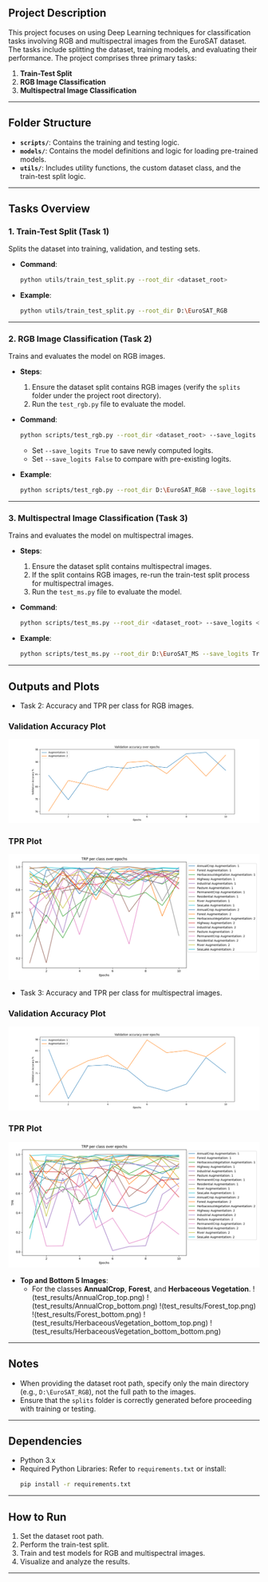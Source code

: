 ## Project Description

This project focuses on using Deep Learning techniques for classification tasks involving RGB and multispectral images from the EuroSAT dataset. The tasks include splitting the dataset, training models, and evaluating their performance. The project comprises three primary tasks:

1. **Train-Test Split**
2. **RGB Image Classification**
3. **Multispectral Image Classification**

---

## Folder Structure

- **`scripts/`**: Contains the training and testing logic.
- **`models/`**: Contains the model definitions and logic for loading pre-trained models.
- **`utils/`**: Includes utility functions, the custom dataset class, and the train-test split logic.

---

## Tasks Overview

### 1. Train-Test Split (Task 1)

Splits the dataset into training, validation, and testing sets.

- **Command**:
  ```bash
  python utils/train_test_split.py --root_dir <dataset_root>
  ```
- **Example**:
  ```bash
  python utils/train_test_split.py --root_dir D:\EuroSAT_RGB
  ```

---

### 2. RGB Image Classification (Task 2)

Trains and evaluates the model on RGB images.

- **Steps**:

  1. Ensure the dataset split contains RGB images (verify the `splits` folder under the project root directory).
  2. Run the `test_rgb.py` file to evaluate the model.

- **Command**:

  ```bash
  python scripts/test_rgb.py --root_dir <dataset_root> --save_logits <True|False>
  ```

  - Set `--save_logits True` to save newly computed logits.
  - Set `--save_logits False` to compare with pre-existing logits.

- **Example**:
  ```bash
  python scripts/test_rgb.py --root_dir D:\EuroSAT_RGB --save_logits False
  ```

---

### 3. Multispectral Image Classification (Task 3)

Trains and evaluates the model on multispectral images.

- **Steps**:

  1. Ensure the dataset split contains multispectral images.
  2. If the split contains RGB images, re-run the train-test split process for multispectral images.
  3. Run the `test_ms.py` file to evaluate the model.

- **Command**:
  ```bash
  python scripts/test_ms.py --root_dir <dataset_root> --save_logits <True|False>
  ```
- **Example**:
  ```bash
  python scripts/test_ms.py --root_dir D:\EuroSAT_MS --save_logits True
  ```

---

## Outputs and Plots

- Task 2: Accuracy and TPR per class for RGB images.

### Validation Accuracy Plot

![Validation Accuracy](test_results/Figure_1.png)

### TPR Plot

![True Positive Rate (TPR)](test_results/Figure_2.png)

- Task 3: Accuracy and TPR per class for multispectral images.

### Validation Accuracy Plot

![Validation Accuracy](test_results/Figure_3.png)

### TPR Plot

![True Positive Rate (TPR)](test_results/Figure_4.png)

- **Top and Bottom 5 Images**:
  - For the classes **AnnualCrop**, **Forest**, and **Herbaceous Vegetation**.
  !(test_results/AnnualCrop_top.png)
  !(test_results/AnnualCrop_bottom.png)
  !(test_results/Forest_top.png)
  !(test_results/Forest_bottom.png)
  !(test_results/HerbaceousVegetation_bottom_top.png)
  !(test_results/HerbaceousVegetation_bottom_bottom.png)

---

## Notes

- When providing the dataset root path, specify only the main directory (e.g., `D:\EuroSAT_RGB`), not the full path to the images.
- Ensure that the `splits` folder is correctly generated before proceeding with training or testing.

---

## Dependencies

- Python 3.x
- Required Python Libraries: Refer to `requirements.txt` or install:
  ```bash
  pip install -r requirements.txt
  ```

---

## How to Run

1. Set the dataset root path.
2. Perform the train-test split.
3. Train and test models for RGB and multispectral images.
4. Visualize and analyze the results.

---
